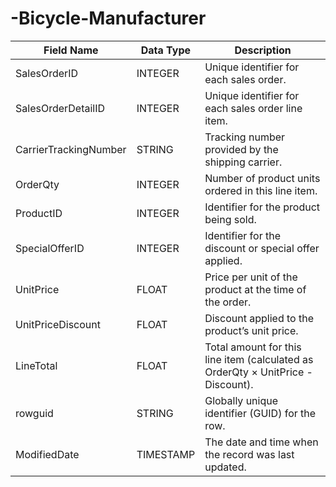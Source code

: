 # -Bicycle-Manufacturer



| Field Name            | Data Type  | Description                                                                 |
|-----------------------|------------|-----------------------------------------------------------------------------|
| SalesOrderID          | INTEGER    | Unique identifier for each sales order.                                     |
| SalesOrderDetailID    | INTEGER    | Unique identifier for each sales order line item.                           |
| CarrierTrackingNumber | STRING     | Tracking number provided by the shipping carrier.                           |
| OrderQty              | INTEGER    | Number of product units ordered in this line item.                          |
| ProductID             | INTEGER    | Identifier for the product being sold.                                      |
| SpecialOfferID        | INTEGER    | Identifier for the discount or special offer applied.                       |
| UnitPrice             | FLOAT      | Price per unit of the product at the time of the order.                     |
| UnitPriceDiscount     | FLOAT      | Discount applied to the product’s unit price.                               |
| LineTotal             | FLOAT      | Total amount for this line item (calculated as OrderQty × UnitPrice - Discount). |
| rowguid               | STRING     | Globally unique identifier (GUID) for the row.                              |
| ModifiedDate          | TIMESTAMP  | The date and time when the record was last updated.                         |
